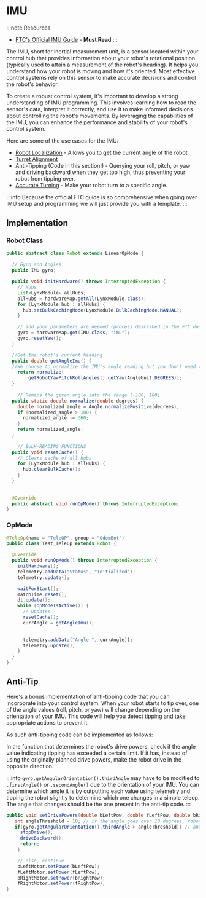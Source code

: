 # IMU

:::note Resources
* [FTC's Official IMU Guide](https://ftc-docs.firstinspires.org/en/latest/programming_resources/imu/imu.html) - **Must Read**
:::

The IMU, short for inertial measurement unit, is a sensor located within your control hub that provides information about your robot's rotational position (typically used to attain a measurement of the robot's heading). It helps you understand how your robot is moving and how it's oriented. Most effective control systems rely on this sensor to make accurate decisions and control the robot's behavior.

To create a robust control system, it's important to develop a strong understanding of IMU programming. This involves learning how to read the sensor's data, interpret it correctly, and use it to make informed decisions about controlling the robot's movements. By leveraging the capabilities of the IMU, you can enhance the performance and stability of your robot's control system.

Here are some of the use cases for the IMU: 
* [Robot Localization](../odo/What%20is%20Localization.md) - Allows you to get the current angle of the robot
* [Turret Alignment](../Commonly%20Programmed%20Modules/Turrets.md)
* Anti-Tipping (Code in this section!) - Querying your roll, pitch, or yaw and driving backward when they get too high, thus preventing your robot from tipping over. 
* [Accurate Turning](../Commonly%20Programmed%20Modules/Tank.md)  - Make your robot turn to a specific angle. 

:::info
Because the official FTC guide is so comprehensive when going over IMU setup and programming we will just provide you with a template.
:::

## Implementation
### Robot Class
```java 
public abstract class Robot extends LinearOpMode {
 
  // Gyro and Angles
  public IMU gyro;

  public void initHardware() throws InterruptedException {
    // Hubs
    List<LynxModule> allHubs;
    allHubs = hardwareMap.getAll(LynxModule.class);
    for (LynxModule hub : allHubs) {
      hub.setBulkCachingMode(LynxModule.BulkCachingMode.MANUAL);
    }

    // add your parameters are needed (process described in the FTC docs)
    gyro = hardwareMap.get(IMU.class, "imu");
    gyro.resetYaw();
  }

  //Get the robot's current heading
  public double getAngleImu() {
  //We choose to normalize the IMU's angle reading but you don't need to. 
    return normalize(
        getRobotYawPitchRollAngles().getYaw(AngleUnit.DEGREES));  
  }
  
    // Remaps the given angle into the range (-180, 180].
  public static double normalize(double degrees) {
    double normalized_angle = Angle.normalizePositive(degrees);
    if (normalized_angle > 180) {
      normalized_angle -= 360;
    }
    return normalized_angle;
  }
  
    // BULK-READING FUNCTIONS
  public void resetCache() {
    // Clears cache of all hubs
    for (LynxModule hub : allHubs) {
      hub.clearBulkCache();
    }
  }
  
  
  @Override
  public abstract void runOpMode() throws InterruptedException;
}
```

### OpMode

```java 
@TeleOp(name = "TeleOP", group = "OdomBot")
public class Test_TeleOp extends Robot {

  @Override
  public void runOpMode() throws InterruptedException {
    initHardware();
    telemetry.addData("Status", "Initialized");
    telemetry.update();

    waitForStart();
    matchTime.reset();
    dt.update();
    while (opModeIsActive()) {
      // Updates
      resetCache();
      currAngle = getAngleImu();

     
      telemetry.addData("Angle ", currAngle));
      telemetry.update();
    }
  }
}
```

## Anti-Tip

Here's a bonus implementation of anti-tipping code that you can incorporate into your control system. When your robot starts to tip over, one of the angle values (roll, pitch, or yaw) will change depending on the orientation of your IMU. This code will help you detect tipping and take appropriate actions to prevent it.

As such anti-tipping code can be implemented as follows: 

In the function that determines the robot's drive powers, check if the angle value indicating tipping has exceeded a certain limit. If it has, instead of using the originally planned drive powers, make the robot drive in the opposite direction.

:::info
`gyro.getAngularOrientation().thirdAngle` may have to be modified to `.firstAngle()` or `.secondAngle()` due to the orientation of your IMU. You can determine which angle it is by outputting each value using telemetry and tipping the robot slightly to determine which one changes in a simple teleop. The angle that changes should be the one present in the anti-tip code. 
:::
```java 
public void setDrivePowers(double bLeftPow, double fLeftPow, double bRightPow, double fRightPow) {
   int angleThreshold = 10; // if the angle goes over 10 degrees, robot drives backward
   if(gyro.getAngularOrientation().thirdAngle > angleThreshold){ // anti-tip
     stopDrive();
     driveBackward(); 
     return;
    }

    // else, continue
    bLeftMotor.setPower(bLeftPow);
    fLeftMotor.setPower(fLeftPow);
    bRightMotor.setPower(bRightPow);
    fRightMotor.setPower(fRightPow);
}
```